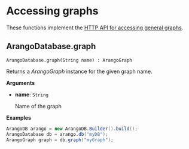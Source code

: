 # Accessing graphs

These functions implement the
[HTTP API for accessing general graphs](https://docs.arangodb.com/latest/HTTP/Gharial/index.html).

## ArangoDatabase.graph

```
ArangoDatabase.graph(String name) : ArangoGraph
```

Returns a _ArangoGraph_ instance for the given graph name.

**Arguments**

- **name**: `String`

  Name of the graph

**Examples**

```Java
ArangoDB arango = new ArangoDB.Builder().build();
ArangoDatabase db = arango.db("myDB");
ArangoGraph graph = db.graph("myGraph");
```
